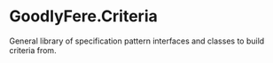 GoodlyFere.Criteria
===================

General library of specification pattern interfaces and classes to build criteria from.
